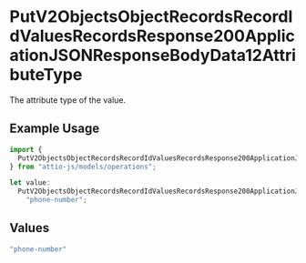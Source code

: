 # PutV2ObjectsObjectRecordsRecordIdValuesRecordsResponse200ApplicationJSONResponseBodyData12AttributeType

The attribute type of the value.

## Example Usage

```typescript
import {
  PutV2ObjectsObjectRecordsRecordIdValuesRecordsResponse200ApplicationJSONResponseBodyData12AttributeType,
} from "attio-js/models/operations";

let value:
  PutV2ObjectsObjectRecordsRecordIdValuesRecordsResponse200ApplicationJSONResponseBodyData12AttributeType =
    "phone-number";
```

## Values

```typescript
"phone-number"
```